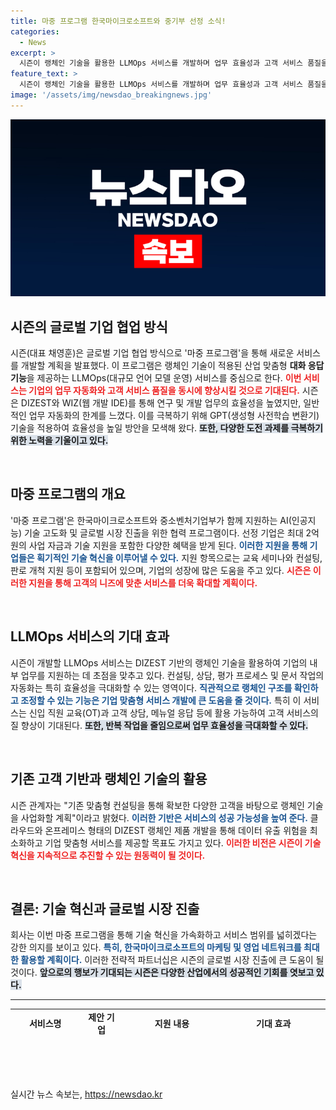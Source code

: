 ```yaml
---
title: 마중 프로그램 한국마이크로소프트와 중기부 선정 소식!
categories:
  - News
excerpt: >
  시즌이 랭체인 기술을 활용한 LLMOps 서비스를 개발하며 업무 효율성과 고객 서비스 품질을 대폭 향상시키겠다고 23일 발표했습니다. AI 혁신을 이끄는 마중 프로그램에 선정된 시즌은 최대 2억 원 자금 지원과 한국마이크로소프트의 다양한 지원을 통해 기술력을 강화할 예정입니다.
feature_text: >
  시즌이 랭체인 기술을 활용한 LLMOps 서비스를 개발하며 업무 효율성과 고객 서비스 품질을 대폭 향상시키겠다고 23일 발표했습니다. AI 혁신을 이끄는 마중 프로그램에 선정된 시즌은 최대 2억 원 자금 지원과 한국마이크로소프트의 다양한 지원을 통해 기술력을 강화할 예정입니다.
image: '/assets/img/newsdao_breakingnews.jpg'
---
```


<p><img src="/assets/img/newsdao_breakingnews.jpg" alt="cryptoinkorea 속보" /></p>

<h2 data-ke-size="size26">시즌의 글로벌 기업 협업 방식</h2>

<p data-ke-size="size16">시즌(대표 채영훈)은 글로벌 기업 협업 방식으로 '마중 프로그램'을 통해 새로운 서비스를 개발할 계획을 발표했다. 이 프로그램은 랭체인 기술이 적용된 산업 맞춤형 <b>대화 응답 기능</b>을 제공하는 LLMOps(대규모 언어 모델 운영) 서비스를 중심으로 한다. <b><span style="color: #ee2323;">이번 서비스는 기업의 업무 자동화와 고객 서비스 품질을 동시에 향상시킬 것으로 기대된다.</span></b> 시즌은 DIZEST와 WIZ(웹 개발 IDE)를 통해 연구 및 개발 업무의 효율성을 높였지만, 일반적인 업무 자동화의 한계를 느꼈다. 이를 극복하기 위해 GPT(생성형 사전학습 변환기) 기술을 적용하여 효율성을 높일 방안을 모색해 왔다. <b><span style="background-color: #21538527;">또한, 다양한 도전 과제를 극복하기 위한 노력을 기울이고 있다.</span></b></p>

<p data-ke-size="size16">&nbsp;</p>

<h2 data-ke-size="size26">마중 프로그램의 개요</h2>

<p data-ke-size="size16">'마중 프로그램'은 한국마이크로소프트와 중소벤처기업부가 함께 지원하는 AI(인공지능) 기술 고도화 및 글로벌 시장 진출을 위한 협력 프로그램이다. 선정 기업은 최대 2억 원의 사업 자금과 기술 지원을 포함한 다양한 혜택을 받게 된다. <b><span style="color: #1a5490;">이러한 지원을 통해 기업들은 획기적인 기술 혁신을 이루어낼 수 있다.</span></b> 지원 항목으로는 교육 세미나와 컨설팅, 판로 개척 지원 등이 포함되어 있으며, 기업의 성장에 많은 도움을 주고 있다. <b><span style="color: #ee2323;">시즌은 이러한 지원을 통해 고객의 니즈에 맞춘 서비스를 더욱 확대할 계획이다.</span></b></p>

<p data-ke-size="size16">&nbsp;</p>

<h2 data-ke-size="size26">LLMOps 서비스의 기대 효과</h2>

<p data-ke-size="size16">시즌이 개발할 LLMOps 서비스는 DIZEST 기반의 랭체인 기술을 활용하여 기업의 내부 업무를 지원하는 데 초점을 맞추고 있다. 컨설팅, 상담, 평가 프로세스 및 문서 작업의 자동화는 특히 효율성을 극대화할 수 있는 영역이다. <b><span style="color: #1a5490;">직관적으로 랭체인 구조를 확인하고 조정할 수 있는 기능은 기업 맞춤형 서비스 개발에 큰 도움을 줄 것이다.</span></b> 특히 이 서비스는 신입 직원 교육(OT)과 고객 상담, 메뉴얼 응답 등에 활용 가능하여 고객 서비스의 질 향상이 기대된다. <b><span style="background-color: #21538527;">또한, 반복 작업을 줄임으로써 업무 효율성을 극대화할 수 있다.</span></b></p>

<p data-ke-size="size16">&nbsp;</p>

<h2 data-ke-size="size26">기존 고객 기반과 랭체인 기술의 활용</h2>

<p data-ke-size="size16">시즌 관계자는 "기존 맞춤형 컨설팅을 통해 확보한 다양한 고객을 바탕으로 랭체인 기술을 사업화할 계획"이라고 밝혔다. <b><span style="color: #1a5490;">이러한 기반은 서비스의 성공 가능성을 높여 준다.</span></b> 클라우드와 온프레미스 형태의 DIZEST 랭체인 제품 개발을 통해 데이터 유출 위험을 최소화하고 기업 맞춤형 서비스를 제공할 목표도 가지고 있다. <b><span style="color: #ee2323;">이러한 비전은 시즌이 기술 혁신을 지속적으로 추진할 수 있는 원동력이 될 것이다.</span></b></p>

<p data-ke-size="size16">&nbsp;</p>

<h2 data-ke-size="size26">결론: 기술 혁신과 글로벌 시장 진출</h2>

<p data-ke-size="size16">회사는 이번 마중 프로그램을 통해 기술 혁신을 가속화하고 서비스 범위를 넓히겠다는 강한 의지를 보이고 있다. <b><span style="color: #1a5490;">특히, 한국마이크로소프트의 마케팅 및 영업 네트워크를 최대한 활용할 계획이다.</span></b> 이러한 전략적 파트너십은 시즌의 글로벌 시장 진출에 큰 도움이 될 것이다. <b><span style="background-color: #21538527;">앞으로의 행보가 기대되는 시즌은 다양한 산업에서의 성공적인 기회를 엿보고 있다.</span></b></p>

<hr />

<table style="border-collapse: collapse; border-spacing: 0; width: 100%; height: 50px;">
<tbody>
<tr>
<td style="text-align: center; height: 17px;"><b>서비스명</b></td>
<td style="text-align: center; height: 17px;"><b>제안 기업</b></td>
<td style="text-align: center; height: 17px;"><b>지원 내용</b></td>
<td style="text-align: center; height: 17px;"><b>기대 효과</b></td>
</tr>
<tr>
<td style="text-align: center; height: 17px;"><b>LLMOps 서비스</b></td>
<td style="text-align: center; height: 17px;"><b>시즌</b></td>
<td style="text-align: center; height: 17px;"><b>기술 지원, 교육, 네트워크</b></td>
<td style="text-align: center; height: 17px;"><b>업무 자동화, 서비스 효율화</b></td>
</tr>
</tbody>
</table>

<p data-ke-size="size16">&nbsp;</p>

<p data-ke-size="size16">&nbsp;</p>
실시간 뉴스 속보는, <a href="https://newsdao.kr" rel="dofollow">https://newsdao.kr</a>


